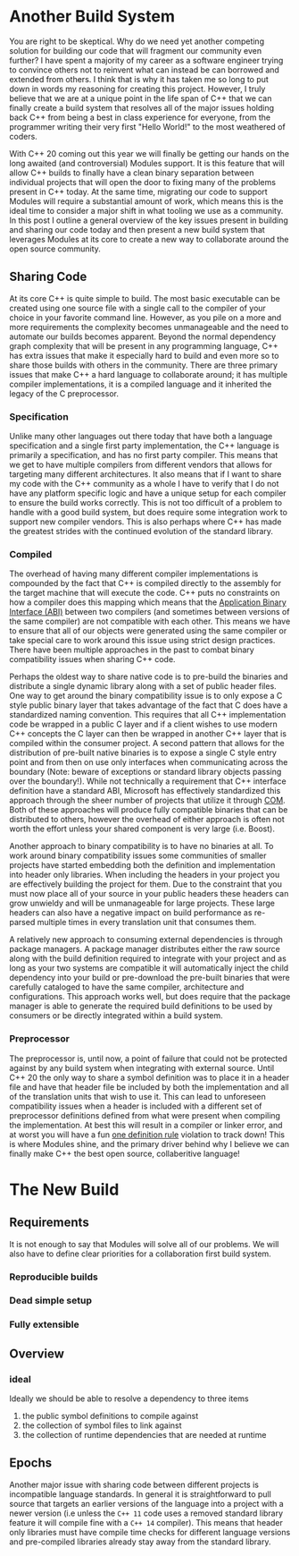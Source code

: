 # Another Build System
You are right to be skeptical. Why do we need yet another competing solution for building our code that will fragment our community even further? I have spent a majority of my career as a software engineer trying to convince others not to reinvent what can instead be can borrowed and extended from others. I think that is why it has taken me so long to put down in words my reasoning for creating this project. However, I truly believe that we are at a unique point in the life span of C++ that we can finally create a build system that resolves all of the major issues holding back C++ from being a best in class experience for everyone, from the programmer writing their very first "Hello World!" to the most weathered of coders.

With C++ 20 coming out this year we will finally be getting our hands on the long awaited (and controversial) Modules support. It is this feature that will allow C++ builds to finally have a clean binary separation between individual projects that will open the door to fixing many of the problems present in C++ today. At the same time, migrating our code to support Modules will require a substantial amount of work, which means this is the ideal time to consider a major shift in what tooling we use as a community. In this post I outline a general overview of the key issues present in building and sharing our code today and then present a new build system that leverages Modules at its core to create a new way to collaborate around the open source community.

## Sharing Code
At its core C++ is quite simple to build. The most basic executable can be created using one source file with a single call to the compiler of your choice in your favorite command line. However, as you pile on a more and more requirements the complexity becomes unmanageable and the need to automate our builds becomes apparent. Beyond the normal dependency graph complexity that will be present in any programming language, C++ has extra issues that make it especially hard to build and even more so to share those builds with others in the community. There are three primary issues that make C++ a hard language to collaborate around; it has multiple compiler implementations, it is a compiled language and it inherited the legacy of the C preprocessor.

### Specification
Unlike many other languages out there today that have both a language specification and a single first party implementation, the C++ language is primarily a specification, and has no first party compiler. This means that we get to have multiple compilers from different vendors that allows for targeting many different architectures. It also means that if I want to share my code with the C++ community as a whole I have to verify that I do not have any platform specific logic and have a unique setup for each compiler to ensure the build works correctly. This is not too difficult of a problem to handle with a good build system, but does require some integration work to support new compiler vendors. This is also perhaps where C++ has made the greatest strides with the continued evolution of the standard library.

### Compiled
The overhead of having many different compiler implementations is compounded by the fact that C++ is compiled directly to the assembly for the target machine that will execute the code. C++ puts no constraints on how a compiler does this mapping which means that the [Application Binary Interface (ABI)](https://en.wikipedia.org/wiki/Application_binary_interface) between two compilers (and sometimes between versions of the same compiler) are not compatible with each other. This means we have to ensure that all of our objects were generated using the same compiler or take special care to work around this issue using strict design practices. There have been multiple approaches in the past to combat binary compatibility issues when sharing C++ code.

Perhaps the oldest way to share native code is to pre-build the binaries and distribute a single dynamic library along with a set of public header files. One way to get around the binary compatibility issue is to only expose a C style public binary layer that takes advantage of the fact that C does have a standardized naming convention. This requires that all C++ implementation code be wrapped in a public C layer and if a client wishes to use modern C++ concepts the C layer can then be wrapped in another C++ layer that is compiled within the consumer project. A second pattern that allows for the distribution of pre-built native binaries is to expose a single C style entry point and from then on use only interfaces when communicating across the boundary (Note: beware of exceptions or standard library objects passing over the boundary!). While not technically a requirement that C++ interface definition have a standard ABI, Microsoft has effectively standardized this approach through the sheer number of projects that utilize it through [COM](https://en.wikipedia.org/wiki/Component_Object_Model). Both of these approaches will produce fully compatible binaries that can be distributed to others, however the overhead of either approach is often not worth the effort unless your shared component is very large (i.e. Boost).

Another approach to binary compatibility is to have no binaries at all. To work around binary compatibility issues some communities of smaller projects have started embedding both the definition and implementation into header only libraries. When including the headers in your project you are effectively building the project for them. Due to the constraint that you must now place all of your source in your public headers these headers can grow unwieldy and will be unmanageable for large projects. These large headers can also have a negative impact on build performance as re-parsed multiple times in every translation unit that consumes them.

A relatively new approach to consuming external dependencies is through package managers. A package manager distributes either the raw source along with the build definition required to integrate with your project and as long as your two systems are compatible it will automatically inject the child dependency into your build or pre-download the pre-built binaries that were carefully cataloged to have the same compiler, architecture and configurations. This approach works well, but does require that the package manager is able to generate the required build definitions to be used by consumers or be directly integrated within a build system.

### Preprocessor
The preprocessor is, until now, a point of failure that could not be protected against by any build system when integrating with external source. Until C++ 20 the only way to share a symbol definition was to place it in a header file and have that header file be included by both the implementation and all of the translation units that wish to use it. This can lead to unforeseen compatibility issues when a header is included with a different set of preprocessor definitions defined from what were present when compiling the implementation. At best this will result in a compiler or linker error, and at worst you will have a fun [one definition rule](https://en.wikipedia.org/wiki/One_Definition_Rule) violation to track down! This is where Modules shine, and the primary driver behind why I believe we can finally make C++ the best open source, collaberitive language!

# The New Build

## Requirements 
It is not enough to say that Modules will solve all of our problems. We will also have to define clear priorities for a collaboration first build system.

### Reproducible builds
### Dead simple setup
### Fully extensible

## Overview

### ideal

Ideally we should be able to resolve a dependency to three items
 1) the public symbol definitions to compile against
 2) the collection of symbol files to link against
 3) the collection of runtime dependencies that are needed at runtime
 
## Epochs
Another major issue with sharing code between different projects is incompatible language standards. In general it is straightforward to pull source that targets an earlier versions of the language into a project with a newer version (i.e unless the `C++ 11` code uses a removed standard library feature it will compile fine with a `C++ 14` compiler). This means that header only libraries must have compile time checks for different language versions and pre-compiled libraries already stay away from the standard library.


